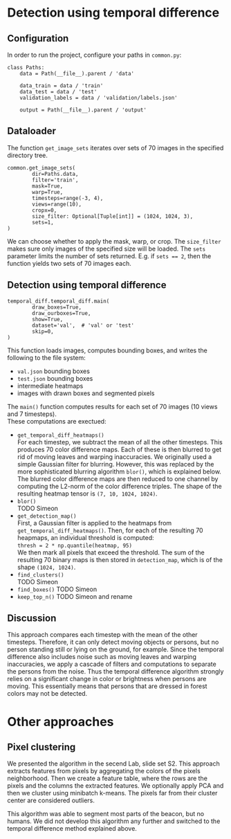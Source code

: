 # Detection using temporal difference

## Configuration

In order to run the project, configure your paths in `common.py`:
```
class Paths:
    data = Path(__file__).parent / 'data'

    data_train = data / 'train'
    data_test = data / 'test'
    validation_labels = data / 'validation/labels.json'

    output = Path(__file__).parent / 'output'

```


## Dataloader

The function `get_image_sets` iterates over sets of 70 images in the specified directory tree.
```
common.get_image_sets(
        dir=Paths.data,
        filter='train',
        mask=True,
        warp=True,
        timesteps=range(-3, 4),
        views=range(10),
        cropx=0,
        size_filter: Optional[Tuple[int]] = (1024, 1024, 3),
        sets=1,
)
```
We can choose whether to apply the mask, warp, or crop.
The `size_filter` makes sure only images of the specified size will be loaded.
The `sets` parameter limits the number of sets returned. E.g. if `sets == 2`, then the function yields two sets of 70 images each.

## Detection using temporal difference

```
temporal_diff.temporal_diff.main(
        draw_boxes=True,
        draw_ourboxes=True,
        show=True,
        dataset='val',  # 'val' or 'test'
        skip=0,
)
```
This function loads images, computes bounding boxes, and writes the following to the file system:
* `val.json` bounding boxes
* `test.json` bounding boxes
* intermediate heatmaps
* images with drawn boxes and segmented pixels

The `main()` function computes results for each set of 70 images (10 views and 7 timesteps).  
These computations are exectued:

* `get_temporal_diff_heatmaps()`  
For each timestep, we subtract the mean of all the other timesteps. 
This produces 70 color difference maps.
Each of these is then blurred to get rid of moving leaves and warping inaccuracies.
We originally used a simple Gaussian filter for blurring. However, this was replaced by the more sophisticated blurring algorithm `blor()`, which is explained below.
The blurred color difference maps are then reduced to one channel by computing the L2-norm of the color difference triples. The shape of the resulting heatmap tensor is `(7, 10, 1024, 1024)`.
* `blor()`  
  TODO Simeon
* `get_detection_map()`  
First, a Gaussian filter is applied to the heatmaps from `get_temporal_diff_heatmaps()`.
Then, for each of the resulting 70 heapmaps, an individual threshold is computed:  
`thresh = 2 * np.quantile(heatmap, 95)`  
We then mark all pixels that exceed the threshold.
The sum of the resulting 70 binary maps is then stored in `detection_map`, which is of the shape `(1024, 1024)`.
* `find_clusters()`  
  TODO Simeon
* `find_boxes()`
  TODO Simeon
* `keep_top_n()` TODO Simeon and rename

## Discussion

This approach compares each timestep with the mean of the other timesteps.
Therefore, it can only detect moving objects or persons, but no person standing still or lying on the ground, for example. Since the temporal difference also includes noise such as moving leaves and warping inaccuracies, we apply a cascade of filters and computations to separate the persons from the noise. Thus the temporal difference algorithm strongly relies on a significant change in color or brightness when persons are moving. This essentially means that persons that are dressed in forest colors may not be detected.

# Other approaches

## Pixel clustering

We presented the algorithm in the secend Lab, slide set S2.
This approach extracts features from pixels by aggregating the colors of the pixels neighborhood. Then we create a feature table, where the rows are the pixels and the columns the extracted features. We optionally apply PCA and then we cluster using minibatch k-means. The pixels far from their cluster center are considered outliers.

This algorithm was able to segment most parts of the beacon, but no humans.
We did not develop this algorithm any further and switched to the temporal difference method explained above.